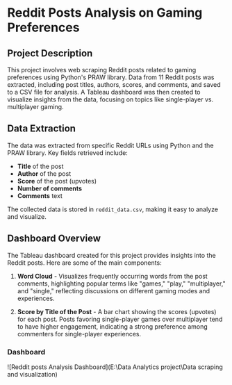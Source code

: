 # Reddit Posts Analysis on Gaming Preferences

## Project Description

This project involves web scraping Reddit posts related to gaming preferences using Python's PRAW library. Data from 11 Reddit posts was extracted, including post titles, authors, scores, and comments, and saved to a CSV file for analysis. A Tableau dashboard was then created to visualize insights from the data, focusing on topics like single-player vs. multiplayer gaming.

## Data Extraction

The data was extracted from specific Reddit URLs using Python and the PRAW library. Key fields retrieved include:
- **Title** of the post
- **Author** of the post
- **Score** of the post (upvotes)
- **Number of comments**
- **Comments** text

The collected data is stored in `reddit_data.csv`, making it easy to analyze and visualize.

## Dashboard Overview

The Tableau dashboard created for this project provides insights into the Reddit posts. Here are some of the main components:

1. **Word Cloud** - Visualizes frequently occurring words from the post comments, highlighting popular terms like "games," "play," "multiplayer," and "single," reflecting discussions on different gaming modes and experiences.

2. **Score by Title of the Post** - A bar chart showing the scores (upvotes) for each post. Posts favoring single-player games over multiplayer tend to have higher engagement, indicating a strong preference among commenters for single-player experiences.

### Dashboard
![Reddit posts Analysis Dashboard](E:\Data Analytics project\Data scraping and visualization)
